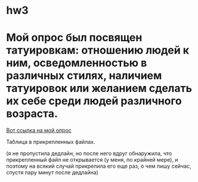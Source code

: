 # hw3
# Мой опрос был посвящен татуировкам: отношению людей к ним, осведомленностью в различных стилях, наличием татуировок или желанием сделать их себе среди людей различного возраста.
[Вот ссылка на мой опрос](https://docs.google.com/forms/d/1xn4JE9Ah1jCgRs_2ysgNGvrgKe7PGUm69ImM05_b5Go/edit)

Таблица в прикрепленных файлах.

(я не пропустила дедлайн, но после него вдруг обнаружила, что прикрепленный файл не открывается (у меня, по крайней мере), и поэтому на всякий случай прикрепила его еще раз, о чем пишу сейчас, спустя пару минут после дедлайна) 
